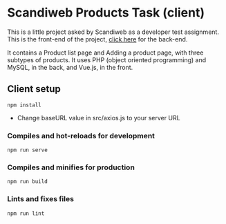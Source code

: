 # Scandiweb Products Task (client)
This is a little project asked by Scandiweb as a developer test assignment.
This is the front-end of the project, [click here](https://github.com/MateusHuebra/Scandiweb-Products-Task-server) for the back-end.

It contains a Product list page and Adding a product page, with three subtypes of products. It uses PHP (object oriented programming) and MySQL, in the back, and Vue.js, in the front.

## Client setup
```
npm install
```
- Change baseURL value in src/axios.js to your server URL

### Compiles and hot-reloads for development
```
npm run serve
```

### Compiles and minifies for production
```
npm run build
```

### Lints and fixes files
```
npm run lint
```